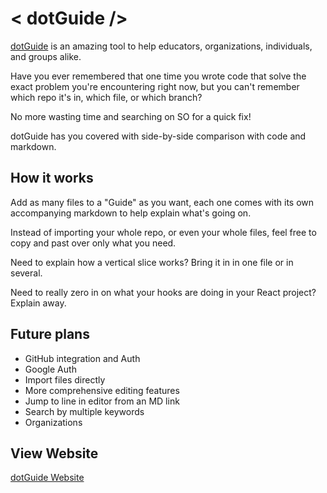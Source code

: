 # \< dotGuide /\>

[dotGuide](https://readme-c72e5.web.app/) is an amazing tool to help educators, organizations, individuals, and groups alike.

Have you ever remembered that one time you wrote code that solve the exact problem you're encountering right now, but you can't remember which repo it's in, which file, or which branch?

No more wasting time and searching on SO for a quick fix!

dotGuide has you covered with side-by-side comparison with code and markdown.
## How it works

Add as many files to a "Guide" as you want, each one comes with its own accompanying markdown to help explain what's going on.

Instead of importing your whole repo, or even your whole files, feel free to copy and past over only what you need.

Need to explain how a vertical slice works? Bring it in in one file or in several.

Need to really zero in on what your hooks are doing in your React project? Explain away.

## Future plans

- GitHub integration and Auth
- Google Auth
- Import files directly
- More comprehensive editing features
- Jump to line in editor from an MD link
- Search by multiple keywords
- Organizations

## View Website

[dotGuide Website](https://readme-c72e5.web.app/)
